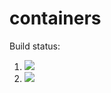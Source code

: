 # containers

Build status:

1. [![](https://github.com/cristywei/containers-hw/workflows/tests-fibonacci/badge.svg)](https://github.com/cristywei/containers-hw/actions?query=workflow%3Atests-fibonacci)
1. [![](https://github.com/cristywei/containers-hw/workflows/tests-range/badge.svg)](https://github.com/cristywei/containers-hw/actions?query=workflow%3Atests-range)

